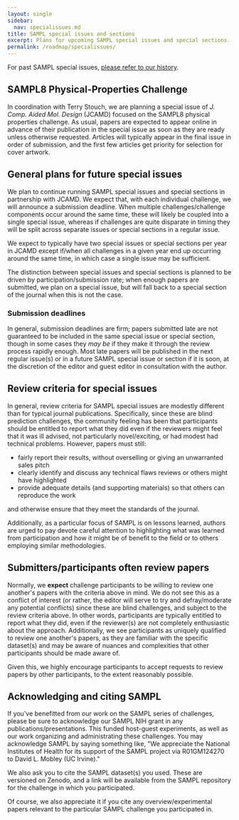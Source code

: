 ```yaml
---
layout: single
sidebar:
  nav: specialissues.md
title: SAMPL special issues and sections
excerpt: Plans for upcoming SAMPL special issues and special sections. For previous special issues, see History
permalink: /roadmap/specialissues/
---
```


For past SAMPL special issues, [please refer to our history](https://samplchallenges.github.io/history/references/).

## SAMPL8 Physical-Properties Challenge

In coordination with Terry Stouch, we are planning a special issue of *J. Comp. Aided Mol. Design* (JCAMD) focused on the SAMPL8 physical properties challenge.
As usual, papers are expected to appear online in advance of their publication in the special issue as soon as they are ready unless otherwise requested.
Articles will typically appear in the final issue in order of submission, and the first few articles get priority for selection for cover artwork.

## General plans for future special issues

We plan to continue running SAMPL special issues and special sections in partnership with JCAMD. We expect that, with each individual challenge, we will announce a submission deadline.
When multiple challenges/challenge components occur around the same time, these will likely be coupled into a single special issue, whereas if challenges are quite disparate in timing they will be split across separate issues or special sections in a regular issue.

We expect to typically have two special issues or special sections per year in JCAMD except if/when all challenges in a given year end up occurring around the same time, in which case a single issue may be sufficient.

The distinction between special issues and special sections is planned to be driven by participation/submission rate; when enough papers are submitted, we plan on a special issue, but will fall back to a special section of the journal when this is not the case.

### Submission deadlines

In general, submission deadlines are firm; papers submitted late are not guaranteed to be included in the same special issue or special section, though in some cases they *may be* if they make it through the review process rapidly enough.
Most late papers will be published in the next regular issue(s) or in a future SAMPL special issue or section if it is soon, at the discretion of the editor and guest editor in consultation with the author.

## Review criteria for special issues

In general, review criteria for SAMPL special issues are modestly different than for typical journal publications. Specifically, since these are blind prediction challenges, the community feeling has been that participants should be entitled to report what they did even if the reviewers might feel that it was ill advised, not particularly novel/exciting, or had modest had technical problems. However, papers must still:
- fairly report their results, without overselling or giving an unwarranted sales pitch
- clearly identify and discuss any technical flaws reviews or others might have highlighted
- provide adequate details (and supporting materials) so that others can reproduce the work

and otherwise ensure that they meet the standards of the journal.

Additionally, as a particular focus of SAMPL is on lessons learned, authors are urged to pay devote careful attention to highlighting what was learned from participation and how it might be of benefit to the field or to others employing similar methodologies.

## Submitters/participants often review papers

Normally, we **expect** challenge participants to be willing to review one another's papers with the criteria above in mind. We do not see this as a conflict of interest (or rather, the editor will serve to try and defray/moderate any potential conflicts) since these are blind challenges, and subject to the review criteria above. In other words, participants are typically entitled to report what they did, even if the reviewer(s) are not completely enthusiastic about the approach. Additionally, we see participants as uniquely qualified to review one another's papers, as they are familiar with the specific dataset(s) and may be aware of nuances and complexities that other participants should be made aware of.

Given this, we highly encourage participants to accept requests to review papers by other participants, to the extent reasonably possible.

## Acknowledging and citing SAMPL

If you've benefitted from our work on the SAMPL series of challenges, please be sure to acknowledge our SAMPL NIH grant in any publications/presentations. This funded host-guest experiments, as well as our work organizing and administrating these challenges. You may acknowledge SAMPL by saying something like, "We appreciate the National Institutes of Health for its support of the SAMPL project via R01GM124270 to David L. Mobley (UC Irvine)."

We also ask you to cite the SAMPL dataset(s) you used. These are versioned on Zenodo, and a link will be available from the SAMPL repository for the challenge in which you participated.

Of course, we also appreciate it if you cite any overview/experimental papers relevant to the particular SAMPL challenge you participated in.
